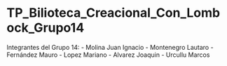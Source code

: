 # TP_Bilioteca_Creacional_Con_Lombock_Grupo14
Integrantes del Grupo 14:
    - Molina Juan Ignacio
    - Montenegro Lautaro
    - Fernández Mauro
    - Lopez Mariano
    - Alvarez Joaquin
    - Urcullu Marcos

